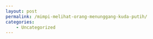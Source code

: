 ```yaml
---
layout: post
permalink: /mimpi-melihat-orang-menunggang-kuda-putih/
categories:
    - Uncategorized
---
```


